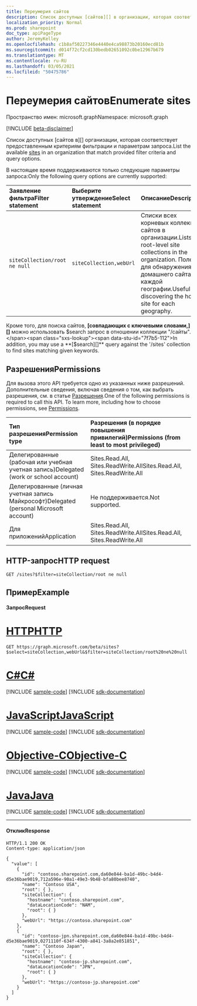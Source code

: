 ```yaml
---
title: Переумерия сайтов
description: Список доступных [сайтов][] в организации, которая соответствует критериям фильтра и параметрам запроса.
localization_priority: Normal
ms.prod: sharepoint
doc_type: apiPageType
author: JeremyKelley
ms.openlocfilehash: c1b8af50227346e4440e4ca98873b20160ecd81b
ms.sourcegitcommit: d014f72cf2cd130bedb02651092c0be12967b679
ms.translationtype: MT
ms.contentlocale: ru-RU
ms.lasthandoff: 03/05/2021
ms.locfileid: "50475786"
---
```

# <a name="enumerate-sites"></a><span data-ttu-id="7f7b5-103">Переумерия сайтов</span><span class="sxs-lookup"><span data-stu-id="7f7b5-103">Enumerate sites</span></span>

<span data-ttu-id="7f7b5-104">Пространство имен: microsoft.graph</span><span class="sxs-lookup"><span data-stu-id="7f7b5-104">Namespace: microsoft.graph</span></span>

[!INCLUDE [beta-disclaimer](../../includes/beta-disclaimer.md)]

<span data-ttu-id="7f7b5-105">Список доступных [сайтов в][] организации, которая соответствует предоставленным критериям фильтрации и параметрам запроса.</span><span class="sxs-lookup"><span data-stu-id="7f7b5-105">List the available [sites][] in an organization that match provided filter criteria and query options.</span></span>

<span data-ttu-id="7f7b5-106">В настоящее время поддерживаются только следующие параметры запроса:</span><span class="sxs-lookup"><span data-stu-id="7f7b5-106">Only the following query options are currently supported:</span></span>

| <span data-ttu-id="7f7b5-107">Заявление фильтра</span><span class="sxs-lookup"><span data-stu-id="7f7b5-107">Filter statement</span></span>             | <span data-ttu-id="7f7b5-108">Выберите утверждение</span><span class="sxs-lookup"><span data-stu-id="7f7b5-108">Select statement</span></span>        | <span data-ttu-id="7f7b5-109">Описание</span><span class="sxs-lookup"><span data-stu-id="7f7b5-109">Description</span></span>
|:-----------------------------|:------------------------|:--------------------
|`siteCollection/root ne null` | `siteCollection,webUrl` | <span data-ttu-id="7f7b5-110">Списки всех корневых коллекций сайтов в организации.</span><span class="sxs-lookup"><span data-stu-id="7f7b5-110">Lists all root-level site collections in the organization.</span></span> <span data-ttu-id="7f7b5-111">Полезно для обнаружения домашнего сайта для каждой географии.</span><span class="sxs-lookup"><span data-stu-id="7f7b5-111">Useful for discovering the home site for each geography.</span></span>

<span data-ttu-id="7f7b5-112">Кроме того, для поиска сайтов, **[совпадающих с ключевыми словами,][]** можно использовать $search запрос в отношении коллекции "/сайты".</span><span class="sxs-lookup"><span data-stu-id="7f7b5-112">In addition, you may use a **[$search][]** query against the '/sites' collection to find sites matching given keywords.</span></span>

[$search]: site-search.md
[сайтов]: ../resources/site.md
[sites]: ../resources/site.md

## <a name="permissions"></a><span data-ttu-id="7f7b5-115">Разрешения</span><span class="sxs-lookup"><span data-stu-id="7f7b5-115">Permissions</span></span>

<span data-ttu-id="7f7b5-p102">Для вызова этого API требуется одно из указанных ниже разрешений. Дополнительные сведения, включая сведения о том, как выбрать разрешения, см. в статье [Разрешения](/graph/permissions-reference).</span><span class="sxs-lookup"><span data-stu-id="7f7b5-p102">One of the following permissions is required to call this API. To learn more, including how to choose permissions, see [Permissions](/graph/permissions-reference).</span></span>

|<span data-ttu-id="7f7b5-118">Тип разрешения</span><span class="sxs-lookup"><span data-stu-id="7f7b5-118">Permission type</span></span>                        | <span data-ttu-id="7f7b5-119">Разрешения (в порядке повышения привилегий)</span><span class="sxs-lookup"><span data-stu-id="7f7b5-119">Permissions (from least to most privileged)</span></span>
|:--------------------------------------|:-------------------------------------
|<span data-ttu-id="7f7b5-120">Делегированные (рабочая или учебная учетная запись)</span><span class="sxs-lookup"><span data-stu-id="7f7b5-120">Delegated (work or school account)</span></span>     | <span data-ttu-id="7f7b5-121">Sites.Read.All, Sites.ReadWrite.All</span><span class="sxs-lookup"><span data-stu-id="7f7b5-121">Sites.Read.All, Sites.ReadWrite.All</span></span>
|<span data-ttu-id="7f7b5-122">Делегированные (личная учетная запись Майкрософт)</span><span class="sxs-lookup"><span data-stu-id="7f7b5-122">Delegated (personal Microsoft account)</span></span> | <span data-ttu-id="7f7b5-123">Не поддерживается.</span><span class="sxs-lookup"><span data-stu-id="7f7b5-123">Not supported.</span></span>
|<span data-ttu-id="7f7b5-124">Для приложений</span><span class="sxs-lookup"><span data-stu-id="7f7b5-124">Application</span></span>                            | <span data-ttu-id="7f7b5-125">Sites.Read.All, Sites.ReadWrite.All</span><span class="sxs-lookup"><span data-stu-id="7f7b5-125">Sites.Read.All, Sites.ReadWrite.All</span></span>

## <a name="http-request"></a><span data-ttu-id="7f7b5-126">HTTP-запрос</span><span class="sxs-lookup"><span data-stu-id="7f7b5-126">HTTP request</span></span>

<!-- { "blockType": "ignored" } -->

```http
GET /sites?$filter=siteCollection/root ne null
```

## <a name="example"></a><span data-ttu-id="7f7b5-127">Пример</span><span class="sxs-lookup"><span data-stu-id="7f7b5-127">Example</span></span>

#### <a name="request"></a><span data-ttu-id="7f7b5-128">Запрос</span><span class="sxs-lookup"><span data-stu-id="7f7b5-128">Request</span></span>


# <a name="http"></a>[<span data-ttu-id="7f7b5-129">HTTP</span><span class="sxs-lookup"><span data-stu-id="7f7b5-129">HTTP</span></span>](#tab/http)
<!-- { "blockType": "request", "name": "list-sites" } -->

```msgraph-interactive
GET https://graph.microsoft.com/beta/sites?$select=siteCollection,webUrl&$filter=siteCollection/root%20ne%20null
```
# <a name="c"></a>[<span data-ttu-id="7f7b5-130">C#</span><span class="sxs-lookup"><span data-stu-id="7f7b5-130">C#</span></span>](#tab/csharp)
[!INCLUDE [sample-code](../includes/snippets/csharp/list-sites-csharp-snippets.md)]
[!INCLUDE [sdk-documentation](../includes/snippets/snippets-sdk-documentation-link.md)]

# <a name="javascript"></a>[<span data-ttu-id="7f7b5-131">JavaScript</span><span class="sxs-lookup"><span data-stu-id="7f7b5-131">JavaScript</span></span>](#tab/javascript)
[!INCLUDE [sample-code](../includes/snippets/javascript/list-sites-javascript-snippets.md)]
[!INCLUDE [sdk-documentation](../includes/snippets/snippets-sdk-documentation-link.md)]

# <a name="objective-c"></a>[<span data-ttu-id="7f7b5-132">Objective-C</span><span class="sxs-lookup"><span data-stu-id="7f7b5-132">Objective-C</span></span>](#tab/objc)
[!INCLUDE [sample-code](../includes/snippets/objc/list-sites-objc-snippets.md)]
[!INCLUDE [sdk-documentation](../includes/snippets/snippets-sdk-documentation-link.md)]

# <a name="java"></a>[<span data-ttu-id="7f7b5-133">Java</span><span class="sxs-lookup"><span data-stu-id="7f7b5-133">Java</span></span>](#tab/java)
[!INCLUDE [sample-code](../includes/snippets/java/list-sites-java-snippets.md)]
[!INCLUDE [sdk-documentation](../includes/snippets/snippets-sdk-documentation-link.md)]

---


#### <a name="response"></a><span data-ttu-id="7f7b5-134">Отклик</span><span class="sxs-lookup"><span data-stu-id="7f7b5-134">Response</span></span>

<!-- { "blockType": "response", "@type": "microsoft.graph.site", "isCollection": true, "truncated": true } -->

```http
HTTP/1.1 200 OK
Content-type: application/json

{
  "value": [
    {
      "id": "contoso.sharepoint.com,da60e844-ba1d-49bc-b4d4-d5e36bae9019,712a596e-90a1-49e3-9b48-bfa80bee8740",
      "name": "Contoso USA",
      "root": { },
      "siteCollection": {
        "hostname": "contoso.sharepoint.com",
        "dataLocationCode": "NAM",
        "root": { }
      },
      "webUrl": "https://contoso.sharepoint.com"
    },
    {
      "id": "contoso-jpn.sharepoint.com,da60e844-ba1d-49bc-b4d4-d5e36bae9019,0271110f-634f-4300-a841-3a8a2e851851",
      "name": "Contoso Japan",
      "root": { },
      "siteCollection": {
        "hostname": "contoso-jp.sharepoint.com",
        "dataLocationCode": "JPN",
        "root": { }
      },
      "webUrl": "https://contoso-jp.sharepoint.com"
    }
  ]
}
```

<!--
{
  "type": "#page.annotation",
  "description": "",
  "keywords": "",
  "section": "documentation",
  "tocPath": "Site/List sites",
  "suppressions": [
  ]
}
-->


